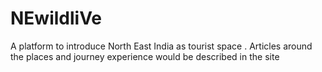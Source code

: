 # NEwildliVe
A platform  to introduce North East India as tourist space . Articles around the places and journey experience  would be described in the site
